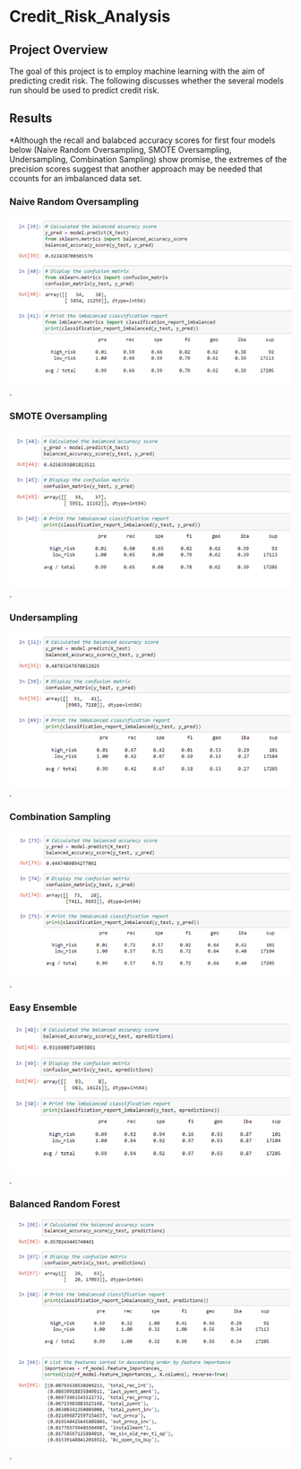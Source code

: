 # Credit_Risk_Analysis

## Project Overview
The goal of this project is to employ machine learning with the aim of predicting credit risk. The following discusses whether the several models run should be used to predict credit risk. 

## Results
*Although the recall and balabced accuracy scores for first four models below (Naive Random Oversampling, SMOTE Oversampling, Undersampling, Combination Sampling) show promise, the extremes of the precision scores suggest that another approach may be needed that ccounts for an imbalanced data set.

### Naive Random Oversampling
![Naive_Random_Oversampling](/Naive_Random_Oversampling.png).

### SMOTE Oversampling
![SMOTE_Oversampling](/SMOTE_Oversampling.png).

### Undersampling
![Undersampling](/Undersampling.png).

### Combination Sampling
![Combination_Sampling](/Combination_Sampling.png).

### Easy Ensemble
![Easy_Ensemble_AdaBoost](/Easy_Ensemble_AdaBoost.png).

### Balanced Random Forest
![Balanced_Random_Forest](/Balanced_Random_Forest.png).
